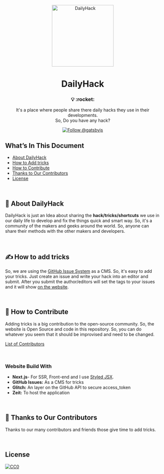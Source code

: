 <p align="center">
  <a href="https://dailyhack.xyz">
    <img alt="DailyHack" src="https://github.com/mddanishyusuf/dailyhack/raw/master/static/images/daily-hack-logo.png" width="200" />
  </a>
</p>
<h1 align="center">
  DailyHack
</h1>

<h3 align="center">
  💡 :rocket:
</h3>
<p align="center">
  It's a place where people share there daily hacks they use in their developments.<br/>So, Do you have any hack?
</p>
<p align="center">
  <a href="https://github.com/mddanishyusuf/dailyhack/issues" target="_blank">
    <img src="https://img.shields.io/github/issues/mddanishyusuf/dailyhack.svg?label=Add%20Tricks" alt="Follow @gatsbyjs" />
  </a>
</p>


## What’s In This Document

- [About DailyHack](#-about-dailyhack)
- [How to Add tricks](#-how-to-add-tricks)
- [How to Contribute](#-how-to-contribute)
- [Thanks to Our Contributors](#-thanks-to-our-contributors)
- [License](#license)

<br/>

## 📖 About DailyHack

DailyHack is just an Idea about sharing the **hack/tricks/shortcuts** we use in our daily life to develop and fix the things quick and smart way. So, it's a community of the makers and geeks around the world. So, anyone can share their methods with the other makers and developers.

<br/>

## ✍ How to add tricks

So, we are using the [GitHub Issue System](https://github.com/mddanishyusuf/dailyhack/issues) as a CMS. So, it's easy to add your tricks. Just create an issue and write your hack into an editor and submit. After you submit the author/editors will set the tags to your issues and it will show [on the website](https://dailyhack.xyz/).

<br/>

## 🤝 How to Contribute

Adding tricks is a big contribution to the open-source community. So, the website is Open Source and code in this repository. So, you can do whatever you seem that it should be improvised and need to be changed.

[List of Contributors](https://dailyhack.xyz/contributors)

<br/>

### Website Build With

- **Next.js**- For SSR, Front-end and I use [Styled JSX](https://nextjs.org/blog/styling-next-with-styled-jsx).
- **GitHub Issues:** As a CMS for tricks
- **Glitch:** An layer on the GitHub API to secure access_token
- **Zeit:** To host the application

<br/>

## 💜 Thanks to Our Contributors

Thanks to our many contributors and friends those give time to add tricks.

<br/>

## License

[![CC0](http://mirrors.creativecommons.org/presskit/buttons/88x31/svg/cc-zero.svg)](https://creativecommons.org/publicdomain/zero/1.0/)
